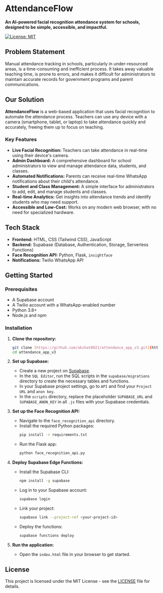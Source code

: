 # AttendanceFlow

**An AI-powered facial recognition attendance system for schools, designed to be simple, accessible, and impactful.**

[![License: MIT](https://img.shields.io/badge/License-MIT-yellow.svg)](https://opensource.org/licenses/MIT)

## Problem Statement

Manual attendance tracking in schools, particularly in under-resourced areas, is a time-consuming and inefficient process. It takes away valuable teaching time, is prone to errors, and makes it difficult for administrators to maintain accurate records for government programs and parent communications.

## Our Solution

**AttendanceFlow** is a web-based application that uses facial recognition to automate the attendance process. Teachers can use any device with a camera (smartphone, tablet, or laptop) to take attendance quickly and accurately, freeing them up to focus on teaching.

### Key Features

* **Live Facial Recognition:** Teachers can take attendance in real-time using their device's camera.
* **Admin Dashboard:** A comprehensive dashboard for school administrators to view and manage attendance data, students, and classes.
* **Automated Notifications:** Parents can receive real-time WhatsApp notifications about their child's attendance.
* **Student and Class Management:** A simple interface for administrators to add, edit, and manage students and classes.
* **Real-time Analytics:** Get insights into attendance trends and identify students who may need support.
* **Accessible and Low-Cost:** Works on any modern web browser, with no need for specialized hardware.

## Tech Stack

* **Frontend:** HTML, CSS (Tailwind CSS), JavaScript
* **Backend:** Supabase (Database, Authentication, Storage, Serverless Functions)
* **Face Recognition API:** Python, Flask, `insightface`
* **Notifications:** Twilio WhatsApp API

## Getting Started

### Prerequisites

* A Supabase account
* A Twilio account with a WhatsApp-enabled number
* Python 3.8+
* Node.js and npm

### Installation

1.  **Clone the repository:**
    ```bash
    git clone [https://github.com/akshat0021/attendance_app_v3.git](https://github.com/akshat0021/attendance_app_v3.git)
    cd attendance_app_v3
    ```

2.  **Set up Supabase:**
    * Create a new project on [Supabase](https://supabase.com).
    * In the `SQL Editor`, run the SQL scripts in the `supabase/migrations` directory to create the necessary tables and functions.
    * In your Supabase project settings, go to `API` and find your `Project URL` and `anon key`.
    * In the `scripts` directory, replace the placeholder `SUPABASE_URL` and `SUPABASE_ANON_KEY` in all `.js` files with your Supabase credentials.

3.  **Set up the Face Recognition API:**
    * Navigate to the `face_recognition_api` directory.
    * Install the required Python packages:
        ```bash
        pip install -r requirements.txt
        ```
    * Run the Flask app:
        ```bash
        python face_recognition_api.py
        ```

4.  **Deploy Supabase Edge Functions:**
    * Install the Supabase CLI:
        ```bash
        npm install -g supabase
        ```
    * Log in to your Supabase account:
        ```bash
        supabase login
        ```
    * Link your project:
        ```bash
        supabase link --project-ref <your-project-id>
        ```
    * Deploy the functions:
        ```bash
        supabase functions deploy
        ```

5.  **Run the application:**
    * Open the `index.html` file in your browser to get started.

## License

This project is licensed under the MIT License - see the [LICENSE](LICENSE) file for details.
